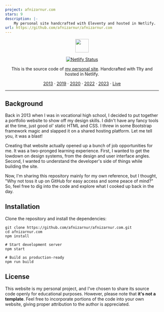 ```yaml
---
project: afnizarnur.com
stars: 9
description: |-
    My personal site handcrafted with Eleventy and hosted in Netlify. 
url: https://github.com/afnizarnur/afnizarnur.com
---
```


<p align="center">
  <a href="https://github.com/afnizarnur">
    <img src="https://raw.githubusercontent.com/afnizarnur/afnizarnur.com/main/src/assets/images/afnizar-nur-ghifari.png" width="44">
  </a>
</p>

<p align="center">
  <a href="https://app.netlify.com/sites/afnizarnur/deploys"><img src="https://api.netlify.com/api/v1/badges/39910d3d-7848-4020-914c-209c03d34b82/deploy-status" alt="Netlify Status" /></a>
</p>

<p align="center">
 This is the source code of <a href="https://afnizarnur.com/">my personal site</a>. Handcrafted with 11ty and hosted in Netlify.
</p>

<p align="center">
  <a href="https://github.com/afnizarnur/afnizarnur.com/tree/2013">2013</a> · <a href="https://github.com/afnizarnur/afnizarnur.com/tree/2019">2019</a> · <a href="https://github.com/afnizarnur/afnizarnur.com/tree/2020">2020</a> · <a href="https://github.com/afnizarnur/afnizarnur.com/tree/2022">2022</a> · <a href="https://github.com/afnizarnur/afnizarnur.com/tree/2023">2023</a> · <a href="https://github.com/afnizarnur/afnizarnur.com/">Live</a>
</p>

---

## Background

Back in 2013 when I was in vocational high school, I decided to put together a portfolio website to show off my design skills. I didn't have any fancy tools at the time, just good ol' static HTML and CSS. I threw in some Bootstrap framework magic and slapped it on a shared hosting platform. Let me tell you, it was a blast!

Creating that website actually opened up a bunch of job opportunities for me. It was a two-pronged learning experience. First, I wanted to get the lowdown on design systems, from the design and user interface angles. Second, I wanted to understand the developer's side of things while building the site.

Now, I'm sharing this repository mainly for my own reference, but I thought, "Why not toss it up on GitHub for easy access and some peace of mind?" So, feel free to dig into the code and explore what I cooked up back in the day.

## Installation

Clone the repository and install the dependencies:

    git clone https://github.com/afnizarnur/afnizarnur.com.git
    cd afnizarnur.com
    npm install

    # Start development server
    npm start

    # Build as production-ready
    npm run build

## License

This website is my personal project, and I've chosen to share its source code openly for educational purposes. However, please note that **it's not a template**. Feel free to incorporate portions of the code into your own website, giving proper attribution to the author is appreciated.


